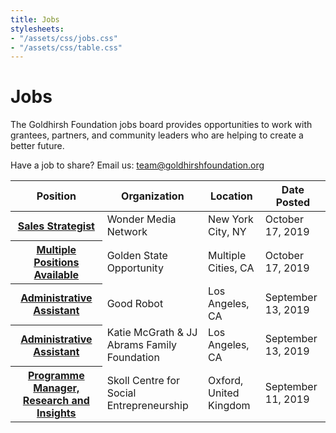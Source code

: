 ```yaml
---
title: Jobs
stylesheets:
- "/assets/css/jobs.css"
- "/assets/css/table.css"
---
```


Jobs
===========

The Goldhirsh Foundation jobs board provides opportunities to work with grantees, partners, and community leaders who are helping to create a better future.



<table>
<thead>
<tr>
  <th scope="col">Position</th>
  <th scope="col">Organization</th>
  <th scope="col">Location</th>
  <th scope="col">Date Posted</th>
</tr>
</thead>
<tbody>
  
   <tr>
  <th scope="row"><a href="https://wondermedianetwork.com/jobs">Sales Strategist</a></th>
  <td>Wonder Media Network</td>
  <td>New York City, NY</td>
  <td>October 17, 2019</td>
</tr>

 <tr>
  <th scope="row"><a href="http://www.goldenstateopportunity.org/careers/">Multiple Positions Available</a></th>
  <td>Golden State Opportunity</td>
  <td>Multiple Cities, CA</td>
  <td>October 17, 2019</td>
</tr>
  
  <tr>
  <th scope="row"><a href="https://airtable.com/shreVZoWxhL7o16nP">Administrative Assistant</a></th>
  <td>Good Robot</td>
  <td>Los Angeles, CA</td>
  <td>September 13, 2019</td>
</tr>

<tr>
  <th scope="row"><a href="https://airtable.com/shrvDevxRGIBxkIsQ">Administrative Assistant</a></th>
  <td>Katie McGrath & JJ Abrams Family Foundation</td>
  <td>Los Angeles, CA</td>
  <td>September 13, 2019</td>
</tr>
  
  <tr>
  <th scope="row"><a href="https://www.sbs.ox.ac.uk/about-us/our-people/work-us/programme-manager-research-and-insights">Programme Manager, Research and Insights</a></th>
  <td>Skoll Centre for Social Entrepreneurship</td>
  <td>Oxford, United Kingdom</td>
  <td>September 11, 2019</td>
</tr>


  
 
  

 





Have a job to share? Email us: <a href="mailto:team@goldhirshfoundation.org">team@goldhirshfoundation.org</a>


